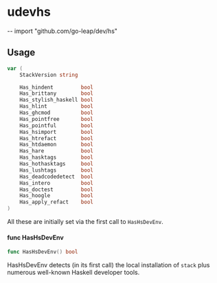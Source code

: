 # udevhs
--
    import "github.com/go-leap/dev/hs"


## Usage

```go
var (
	StackVersion string

	Has_hindent         bool
	Has_brittany        bool
	Has_stylish_haskell bool
	Has_hlint           bool
	Has_ghcmod          bool
	Has_pointfree       bool
	Has_pointful        bool
	Has_hsimport        bool
	Has_htrefact        bool
	Has_htdaemon        bool
	Has_hare            bool
	Has_hasktags        bool
	Has_hothasktags     bool
	Has_lushtags        bool
	Has_deadcodedetect  bool
	Has_intero          bool
	Has_doctest         bool
	Has_hoogle          bool
	Has_apply_refact    bool
)
```
All these are initially set via the first call to `HasHsDevEnv`.

#### func  HasHsDevEnv

```go
func HasHsDevEnv() bool
```
HasHsDevEnv detects (in its first call) the local installation of `stack` plus
numerous well-known Haskell developer tools.
